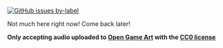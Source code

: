 [![GitHub issues by-label](https://img.shields.io/github/issues/Valks-Games/sankari/musician?color=black)](https://github.com/Valks-Games/sankari/issues?q=is%3Aissue+is%3Aopen+label%3Amusician)

Not much here right now! Come back later!

**Only accepting audio uploaded to [Open Game Art](https://opengameart.org/) with the [CC0 license](https://creativecommons.org/publicdomain/zero/1.0/)**
